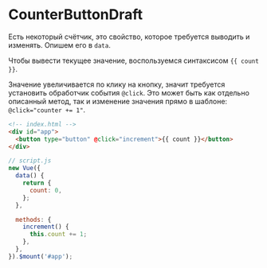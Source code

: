 # CounterButtonDraft

Есть некоторый счётчик, это свойство, которое требуется выводить и изменять. Опишем его в `data`. 

Чтобы вывести текущее значение, воспользуемся синтаксисом `{{ count }}`.

Значение увеличивается по клику на кнопку, значит требуется установить обработчик события `@click`. Это может быть как отдельно описанный метод, так и изменение значения прямо в шаблоне: `@click="counter += 1"`.

```html
<!-- index.html -->
<div id="app">
  <button type="button" @click="increment">{{ count }}</button>
</div>
```
```javascript
// script.js
new Vue({
  data() {
    return {
      count: 0,
    }; 
  },

  methods: {
    increment() {
      this.count += 1;
    },
  },
}).$mount('#app');
```
